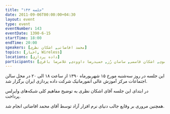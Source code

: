 ```yaml
---
title: "جلسه ۱۴۳"
date: 2011-09-06T00:00:00+04:30
layout: event
type: event
eventNumber: 143
eventDate: 1390-6-15
startTime: 18:00
endTime: 20:00
speakers: [محمد افاضاتی, اشکان نظری]
topics: [اخبار, Wireless]
locations: [داده پردازی]
participants: [سیاوش صفی, بهنام بهجت مرندی, امیل صدق, اشکان نظری, علیرضا مشایخی, وحید فردی, محمد درویش, محمدرضا کمالی فرد, اعظم فخری, اعظم کیماسی, الناز سلیمی, مهدی صدقی, شاهین وارسته, محمد افاضاتی, هدایت وطن‌خواه, امیر قاسمی نصر, محمدرضا جعفریانی, حسن بحرینی, علی علیزاده, مهدی فتاحی, همید عظیمی, مصطفی روشناوند, رامین گماری, بهنام توکلی کرمانی, مصطفی میرموسوی, اشکان قاسمی, ساسان رُز, حمیدرضا داوودی, غلامرضا باقری]
---
```

این جلسه در روز سه‌شنبه مورخ ۱۵ شهریورماه ۱۳۹۰ از ساعت ۱۸ الی ۲۰ در محل سالن اجتماعات مرکز آموزش عالی انفورماتیک شرکت داده پردازی ایران برگزار شد.

در ابتدای این جلسه آقای اشکان نظری به توضیح مفاهیم کلی شبکه‌های وایرلس پرداخت.

همچنین مروری بر وقایع جالب دنیای نرم افزار آزاد توسط آقای محمد افاضاتی انجام شد.